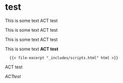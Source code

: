 # test

This is some text ACT test

 This is some text ACT test 

This is some text ACT test

This is some text **ACT test**

```text
  {{< file-excerpt "_includes/scripts.html" html >}}
```

ACT test

$ACT test$

